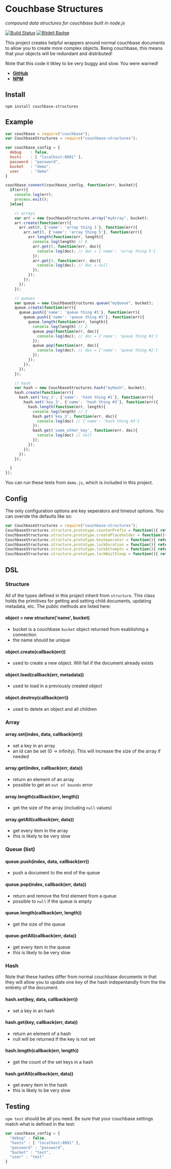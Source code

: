 # Couchbase Structures
*compound data structures for couchbase built in node.js*

[![Build Status](https://travis-ci.org/evantahler/couchbase-structures.png?branch=master)](https://travis-ci.org/evantahler/couchbase-structures)  [![Bitdeli Badge](https://d2weczhvl823v0.cloudfront.net/evantahler/couchbase-structures/trend.png)](https://bitdeli.com/free "Bitdeli Badge")

This project creates helpful wrappers around normal couchbase documents to allow you to create more complex objects.  Being couchbase, this means that your objects will be redundant and distributed!

Note that this code it likley to be very buggy and slow.  You were warned!

- **[GitHub](https://github.com/evantahler/couchbase-structures)**
- **[NPM](https://npmjs.org/package/couchbase-structures)**

## Install

`npm install couchbase-structures`

## Example
```javascript
var couchbase = require("couchbase"); 
var CouchbaseStructures = require("couchbase-structures");

var couchbase_config = {
  debug    : false,
  hosts    : [ "localhost:8091" ],
  password : "password",
  bucket   : "demo",
  user     : "demo"
}

couchbase.connect(couchbase_config, function(err, bucket){
  if(err){ 
    console.log(err);
    process.exit();
  }else{

    // arrays
    var arr = new CouchbaseStructures.array("myArray", bucket);
    arr.create(function(err){
      arr.set(0, {'name': 'array thing 1'}, function(err){
        arr.set(5, {'name': 'array thing 5'}, function(err){
          arr.length(function(err, length){
            console.log(length) // 6
            arr.get(5, function(err, doc){
              console.log(doc); // doc = {'name': 'array thing 5'}
            });
            arr.get(3, function(err, doc){
              console.log(doc); // doc = null
            });
          });
        });
      });
    });

    // queues
    var queue = new CouchbaseStructures.queue("myQueue", bucket);
    queue.create(function(err){
      queue.push({'name': 'queue thing #1'}, function(err){
        queue.push({'name': 'queue thing #2'}, function(err){
          queue.length(function(err, length){
            console.log(length) // 2
            queue.pop(function(err, doc){
              console.log(doc); // doc = {'name': 'queue thing #1'}
            });
            queue.pop(function(err, doc){
              console.log(doc); // doc = {'name': 'queue thing #2'}
            });
          });
        });
      });
    });

    // hash
    var hash = new CouchbaseStructures.hash("myHash", bucket);
    hash.create(function(err){
      hash.set('key_1', {'name': 'hash thing #1'}, function(err){
        hash.set('key_3', {'name': 'hash thing #3'}, function(err){ 
          hash.length(function(err, length){
            console.log(length) // 2
            hash.get('key_3', function(err, doc){
              console.log(doc) // {'name': 'hash thing #3'}
            });
            hash.get('some_other_key', function(err, doc){
              console.log(doc) // null
            }); 
          });
        });
      });
    });

  }
});
```

You can run these tests from `demo.js`, which is included in this project.

## Config

The only configuration options are key seperators and timeout options.  You can overide the defaults like so:

```javascript
var CouchbaseStructures = require("couchbase-structures");
CouchbaseStructures.structure.prototype.counterPrefix = function(){ return "_counter"; }
CouchbaseStructures.structure.prototype.createPlaceholder = function(){ return "PLACEHOLDER"; }
CouchbaseStructures.structure.prototype.keySeperator = function(){ return ":"; }
CouchbaseStructures.structure.prototype.lockDuration = function(){ return 10; } // seconds
CouchbaseStructures.structure.prototype.lockAttempts = function(){ return 10; }
CouchbaseStructures.structure.prototype.lockWaitSleep = function(){ return 100; } // miliseconds
```

## DSL

### Structure
All of the types defined in this project inherit from `structure`.  This class holds the primitives for getting and setting child documents, updating metadata, etc.  The public methods are listed here:

#### object = new structure('name', bucket)

* bucket is a couchbase `bucket` object returned from esablishing a connection
* the name should be unique

#### object.create(callback(err))

* used to create a new object.  Will fail if the document already exists

#### object.load(callback(err, metadata))

* used to load in a previously created object

#### object.destroy(callback(err))

* used to delete an object and all children

### Array

#### array.set(index, data, callback(err))

* set a key in an array
* an id can be set (0 -> infinity).  This will increase the size of the array if needed

#### array.get(index, callback(err, data))

* return an element of an array
* possible to get an `out of bounds` error

#### array.length(callback(err, length))

* get the size of the array (including `null` values)

#### array.getAll(callback(err, data))

* get every item in the array
* this is likely to be very slow

### Queue (list)

#### queue.push(index, data, callback(err))

* push a document to the end of the queue

#### queue.pop(index, callback(err, data))

* return and remove the first element from a queue
* possible to `null` if the queue is empty

#### queue.length(callback(err, length))

* get the size of the queue

#### queue.getAll(callback(err, data))

* get every item in the queue
* this is likely to be very slow

### Hash
Note that these hashes differ from normal couchbase documents in that they will allow you to update one key of the hash indepentandly from the the entirety of the document.

#### hash.set(key, data, callback(err))

* set a key in an hash

#### hash.get(key, callback(err, data))

* return an element of a hash
* null will be returned if the key is not set

#### hash.length(callback(err, length))

* get the count of the set keys in a hash

#### hash.getAll(callback(err, data))

* get every item in the hash
* this is likely to be very slow

## Testing

`npm test` should be all you need.  Be sure that your couchbase settings match what is defined in the test:
```javascript
var couchbase_config = {
  "debug" : false,
  "hosts" : [ "localhost:8091" ],
  "password" : "password",
  "bucket" : "test",
  "user" : "test"
}
```
